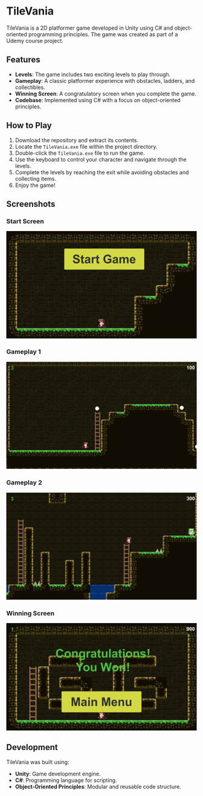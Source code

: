 # TileVania

TileVania is a 2D platformer game developed in Unity using C# and object-oriented programming principles. The game was created as part of a Udemy course project.

## Features
- **Levels**: The game includes two exciting levels to play through.
- **Gameplay**: A classic platformer experience with obstacles, ladders, and collectibles.
- **Winning Screen**: A congratulatory screen when you complete the game.
- **Codebase**: Implemented using C# with a focus on object-oriented principles.

## How to Play
1. Download the repository and extract its contents.
2. Locate the `TileVania.exe` file within the project directory.
3. Double-click the `TileVania.exe` file to run the game.
4. Use the keyboard to control your character and navigate through the levels.
5. Complete the levels by reaching the exit while avoiding obstacles and collecting items.
6. Enjoy the game!

## Screenshots

### Start Screen
![Start Screen](screenshots/startmenu.png)
### Gameplay 1
![Gameplay 1](screenshots/levelone.png)

### Gameplay 2
![Gameplay 2](screenshots/leveltwo.png)

### Winning Screen
![Winning Screen](screenshots/winningscreen.png)

## Development
TileVania was built using:
- **Unity**: Game development engine.
- **C#**: Programming language for scripting.
- **Object-Oriented Principles**: Modular and reusable code structure.
